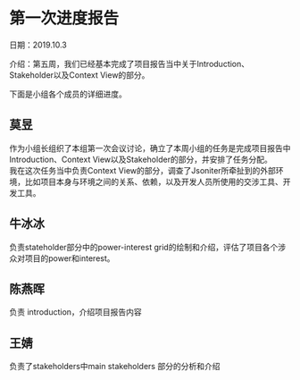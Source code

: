 第一次进度报告
============

日期：2019.10.3  

介绍：第五周，我们已经基本完成了项目报告当中关于Introduction、Stakeholder以及Context View的部分。  

下面是小组各个成员的详细进度。  

莫昱  
------
作为小组长组织了本组第一次会议讨论，确立了本周小组的任务是完成项目报告中Introduction、Context View以及Stakeholder的部分，并安排了任务分配。  
我在这次任务当中负责Context View的部分，调查了Jsoniter所牵扯到的外部环境，比如项目本身与环境之间的关系、依赖，以及开发人员所使用的交涉工具、开发工具。  

牛冰冰  
----
负责stateholder部分中的power-interest grid的绘制和介绍，评估了项目各个涉众对项目的power和interest。

陈燕晖
------
负责 introduction，介绍项目报告内容  

王婧  
-----
负责了stakeholders中main stakeholders 部分的分析和介绍
